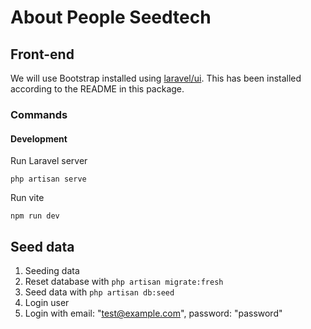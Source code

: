 # About People Seedtech

## Front-end

We will use Bootstrap installed using [laravel/ui](https://github.com/laravel/ui).
This has been installed according to the README in this package.

### Commands

#### Development

Run Laravel server
```
php artisan serve
```

Run vite
```
npm run dev
```

## Seed data

1. Seeding data
  1. Reset database with `php artisan migrate:fresh`
  2. Seed data with `php artisan db:seed`
2. Login user
  1. Login with email: "test@example.com", password: "password"
